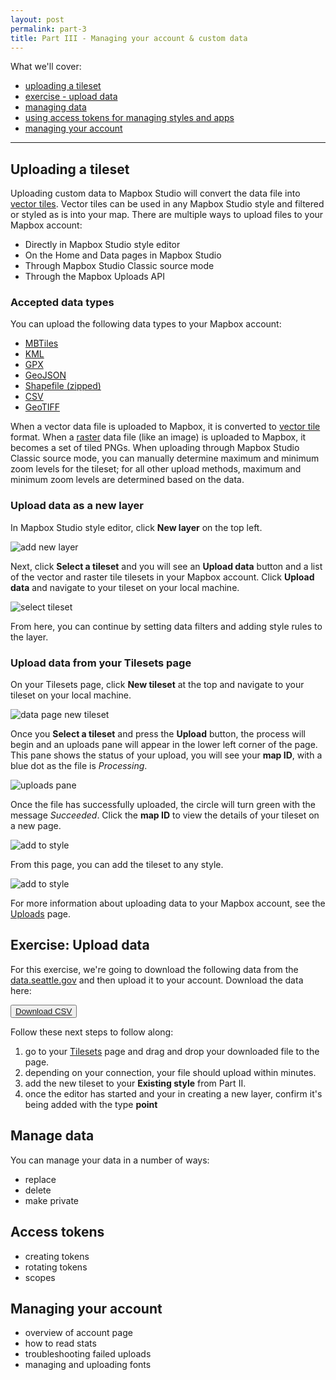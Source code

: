```yaml
---
layout: post
permalink: part-3
title: Part III - Managing your account & custom data
---
```

What we'll cover:

- [uploading a tileset](#uploading-a-tileset)
- [exercise - upload data](#exercise-upload-data)
- [managing data](#managing-data)
- [using access tokens for managing styles and apps](#access-tokens)
- [managing your account](#managing-your-account)

<hr>

## Uploading a tileset
Uploading custom data to Mapbox Studio will convert the data file into [vector tiles]({{site.mbbaseurl}}/define-vector-tiles). Vector tiles can be used in any Mapbox Studio style and filtered or styled as is into your map. There are multiple ways to upload files to your Mapbox account:

- Directly in Mapbox Studio style editor
- On the Home and Data pages in Mapbox Studio
- Through Mapbox Studio Classic source mode
- Through the Mapbox Uploads API

### Accepted data types

You can upload the following data types to your Mapbox account:

- [MBTiles]({{site.mbbaseurl}}/define-mbtiles)
- [KML]({{site.mbbaseurl}}/define-kml)
- [GPX]({{site.basuerl}}/define-gpx)
- [GeoJSON]({{site.mbbaseurl}}/define-geojson)
- [Shapefile (zipped)]({{site.mbbaseurl}}/define-shapefile)
- [CSV]({{site.mbbaseurl}}/define-csv)
- [GeoTIFF]({{site.mbbaseurl}}/define-tiff)

When a vector data file is uploaded to Mapbox, it is converted to [vector tile]({{site.mbbaseurl}}/define-vector-tiles) format. When a [raster]({{site.mbbaseurl}}/define-raster) data file (like an image) is uploaded to Mapbox, it becomes a set of tiled PNGs. When uploading through Mapbox Studio Classic source mode, you can manually determine maximum and minimum zoom levels for the tileset; for all other upload methods, maximum and minimum zoom levels are determined based on the data.

### Upload data as a new layer

In Mapbox Studio style editor, click **New layer** on the top left.

![add new layer]({{site.mbbaseurl}}/img/studio/data-new-layer-btn.png)

Next, click **Select a tileset** and you will see an **Upload data** button and a list of the vector and raster tile tilesets in your Mapbox account. Click **Upload data** and navigate to your tileset on your local machine.

![select tileset]({{site.mbbaseurl}}/img/studio/data-select-data-options.jpg)

From here, you can continue by setting data filters and adding style rules to the layer.


### Upload data from your Tilesets page

On your Tilesets page, click **New tileset** at the top and navigate to your tileset on your local machine.

![data page new tileset]({{site.mbbaseurl}}/img/studio/tilesets-page-new.png)

Once you **Select a tileset** and press the **Upload** button, the process will begin and an uploads pane will appear in the lower left corner of the page. This pane shows the status of your upload, you will see your **map ID**, with a blue dot as the file is *Processing*.

![uploads pane]({{site.mbbaseurl}}/img/studio/data-processing-data.png)

Once the file has successfully uploaded, the circle will turn green with the message *Succeeded*. Click the **map ID** to view the details of your tileset on a new page.

![add to style]({{site.mbbaseurl}}/img/studio/data-upload-success.png)

From this page, you can add the tileset to any style.

![add to style]({{site.mbbaseurl}}/img/studio/data-add-to-style.png)

For more information about uploading data to your Mapbox account, see the [Uploads]({{site.mbbaseurl}}/uploads) page.

## Exercise: Upload data

For this exercise, we're going to download the following data from the [data.seattle.gov](https://data.seattle.gov/) and then upload it to your account. Download the data here:

<button class='button'><a href="{{site.baseurl}}/data/Seattle_Traffic_Cameras.csv">Download CSV</a></button>

Follow these next steps to follow along:

1. go to your [Tilesets](https://www.mapbox.com/studio/tilesets/) page and drag and drop your downloaded file to the page. 
1. depending on your connection, your file should upload within minutes.
1. add the new tileset to your **Existing style** from Part II.
1. once the editor has started and your in creating a new layer, confirm it's being added with the type **point**

## Manage data
You can manage your data in a number of ways:

- replace
- delete
- make private

## Access tokens

- creating tokens
- rotating tokens
- scopes

## Managing your account

- overview of account page
- how to read stats
- troubleshooting failed uploads
- managing and uploading fonts
